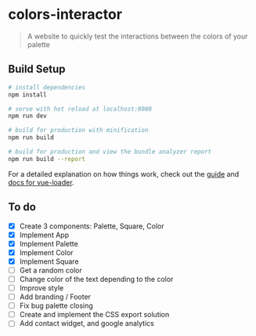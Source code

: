 # colors-interactor

> A website to quickly test the interactions between the colors of your palette

## Build Setup

``` bash
# install dependencies
npm install

# serve with hot reload at localhost:8080
npm run dev

# build for production with minification
npm run build

# build for production and view the bundle analyzer report
npm run build --report
```

For a detailed explanation on how things work, check out the [guide](http://vuejs-templates.github.io/webpack/) and [docs for vue-loader](http://vuejs.github.io/vue-loader).

## To do
- [x] Create 3 components: Palette, Square, Color
- [x] Implement App
- [x] Implement Palette
- [x] Implement Color
- [x] Implement Square
- [ ] Get a random color
- [ ] Change color of the text depending to the color
- [ ] Improve style
- [ ] Add branding / Footer
- [ ] Fix bug palette closing
- [ ] Create and implement the CSS export solution
- [ ] Add contact widget, and google analytics
